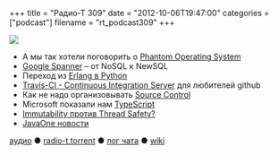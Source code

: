 +++
title = "Радио-Т 309"
date = "2012-10-06T19:47:00"
categories = ["podcast"]
filename = "rt_podcast309"
+++

![](https://radio-t.com/images/radio-t/rt309.jpg)

* А мы так хотели поговорить о [Phantom Operating System](http://dz.ru/en/solutions/phantom/)
* [Google Spanner](http://highscalability.com/blog/2012/9/24/google-spanners-most-surprising-revelation-nosql-is-out-and.html) – от NoSQL к NewSQL
* Переход из [Erlang в Python](http://code.mixpanel.com/2011/08/05/how-and-why-we-switched-from-erlang-to-python/)
* [Travis-CI - Continuous Integration Server](http://meri-stuff.blogspot.sk/2012/10/travis-ci-continuous-integration-server.html?m=1) для любителей github
* Как не надо организовывать [Source Control](http://www.readability.com/articles/mjreucfy)
* Microsoft показaли нам [TypeScript](http://www.readability.com/articles/w1osrrfx)
* [Immutability против Thread Safety?](http://java.dzone.com/articles/do-immutability-really-means)
* [JavaOne новости](http://jaxenter.com/roundup-java-news-from-javaone-44845.html)

[аудио](http://cdn.radio-t.com/rt_podcast309.mp3) ● [radio-t.torrent](http://cdn.radio-t.com/torrents/rt_podcast309.mp3.torrent) ● [лог чата](http://chat.radio-t.com/logs/radio-t-309.html) ● [wiki](http://wiki.radio-t.com/%D0%92%D1%8B%D0%BF%D1%83%D1%81%D0%BA_309)<audio src="http://cdn.radio-t.com/rt_podcast309.mp3" preload="none"></audio>